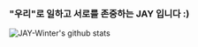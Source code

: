### "우리"로 일하고 서로를 존중하는 JAY 입니다 :)

![JAY-Winter's github stats](https://github-readme-stats.vercel.app/api?username=JAY-Winter&show_icons=true)

